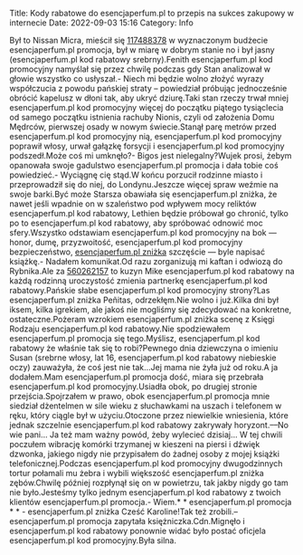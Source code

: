 Title: Kody rabatowe do esencjaperfum.pl to przepis na sukces zakupowy w internecie
Date: 2022-09-03 15:16
Category: Info

Był to Nissan Micra, mieścił się [117488378](https://telinfo.co/fr/numero/serie/117/48/83/) w wyznaczonym budżecie esencjaperfum.pl promocja, był w miarę w dobrym stanie no i był jasny (esencjaperfum.pl kod rabatowy srebrny).Fenith esencjaperfum.pl kod promocyjny namyślał się przez chwilę podczas gdy Stan analizował w głowie wszystko co usłyszał.- Niech mi będzie wolno złożyć wyrazy współczucia z powodu pańskiej straty – powiedział próbując jednocześnie obrócić kapelusz w dłoni tak, aby ukryć dziurę.Taki stan rzeczy trwał mniej esencjaperfum.pl kod promocyjny więcej do początku piątego tysiąclecia od samego początku istnienia rachuby Nionis, czyli od założenia Domu Mędrców, pierwszej osady w nowym świecie.Stanął parę metrów przed esencjaperfum.pl kod promocyjny nią, esencjaperfum.pl kod promocyjny poprawił włosy, urwał gałązkę forsycji i esencjaperfum.pl kod promocyjny podszedł.Może coś mi umknęło?- Bigos jest nielegalny?Wujek prosi, żebym opanowała swoje gadulstwo esencjaperfum.pl promocja i dała tobie coś powiedzieć.- Wyciągnę cię stąd.W końcu porzucił rodzinne miasto i przeprowadził się do niej, do Londynu.Jeszcze więcej spraw weźmie na swoje barki.Być może Starsza obawiała się esencjaperfum.pl zniżka, że nawet jeśli wpadnie on w szaleństwo pod wpływem mocy reliktów esencjaperfum.pl kod rabatowy, Lethien będzie próbował go chronić, tylko po to esencjaperfum.pl kod rabatowy, aby spróbować odnowić moc sfery.Wszystko odstawiam esencjaperfum.pl kod promocyjny na bok — honor, dumę, przyzwoitość, esencjaperfum.pl kod promocyjny bezpieczeństwo, [esencjaperfum.pl zniżka](https://promki.pl/kody-rabatowe/esencjaperfumpl) szczęście — byle napisać książkę.- Nadałem komunikat.Od razu zorganizują mi kaftan i odwiozą do Rybnika.Ale za [560262157](https://telinfo.co/pl/numer/560262157/) to kuzyn Mike esencjaperfum.pl kod rabatowy na każdą rodzinną uroczystość zmienia partnerkę esencjaperfum.pl kod rabatowy.Pańskie słabe esencjaperfum.pl kod promocyjny strony?Las esencjaperfum.pl zniżka Peñitas, odrzekłęm.Nie wolno i już.Kilka dni był iksem, kilka igrekiem, ale jakoś nie mogliśmy się zdecydować na konkretne, ostateczne.Pożeram wzrokiem esencjaperfum.pl zniżka scenę z Księgi Rodzaju esencjaperfum.pl kod rabatowy.Nie spodziewałem esencjaperfum.pl promocja się tego.Myślisz, esencjaperfum.pl kod rabatowy że właśnie tak się to robi?Pewnego dnia dziewczyna o imieniu Susan (srebrne włosy, lat 16, esencjaperfum.pl kod rabatowy niebieskie oczy) zauważyła, że coś jest nie tak...Jej mama nie żyła już od roku.A ja dodałem.Mam esencjaperfum.pl promocja dość, miara się przebrała esencjaperfum.pl kod promocyjny.Usiadła obok, po drugiej stronie przejścia.Spojrzałem w prawo, obok esencjaperfum.pl promocja mnie siedział dżentelmen w sile wieku z słuchawkami na uszach i telefonem w ręku, który ciągle był w użyciu.Otoczone przez niewielkie wniesienia, które jednak szczelnie esencjaperfum.pl kod rabatowy zakrywały horyzont.––No wie pani… Ja też mam ważny powód, żeby wylecieć dzisiaj… W tej chwili poczułem wibrację komórki trzymanej w kieszeni na piersi i dźwięk dzwonka, jakiego nigdy nie przypisałem do żadnej osoby z mojej książki telefonicznej.Podczas esencjaperfum.pl kod promocyjny dwugodzinnych tortur połamali mu żebra i wybili większość esencjaperfum.pl zniżka zębów.Chwilę później rozpłynął się on w powietrzu, tak jakby nigdy go tam nie było.Jesteśmy tylko jednym esencjaperfum.pl kod rabatowy z twoich klientów esencjaperfum.pl promocja.- Wiem.* * esencjaperfum.pl promocja * * - esencjaperfum.pl zniżka Cześć Karoline!Tak też zrobili.– esencjaperfum.pl promocja zapytała księżniczka.Cdn.Mignęło i esencjaperfum.pl kod rabatowy ponownie widać było postać oficjela esencjaperfum.pl kod promocyjny.Była silna.
